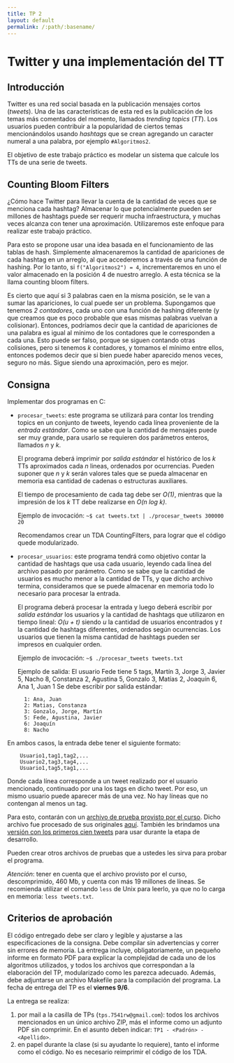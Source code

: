 ```yaml
---
title: TP 2
layout: default
permalink: /:path/:basename/
---
```


Twitter y una implementación del TT
===================================

Introducción
------------

Twitter es una red social basada en la publicación mensajes cortos (_tweets_). Una de las características de esta red es la publicación de los temas más comentados del momento, llamados _trending topics_ (_TT_). Los usuarios pueden contribuir a la popularidad de ciertos temas mencionándolos usando _hashtags_ que se crean agregando un caracter numeral a una palabra, por ejemplo `#Algoritmos2`.

El objetivo de este trabajo práctico es modelar un sistema que calcule los TTs de una serie de tweets.

Counting Bloom Filters
----------------------

¿Cómo hace Twitter para llevar la cuenta de la cantidad de veces que se menciona cada hashtag?
Almacenar lo que potencialmente pueden ser millones de hashtags puede ser requerir mucha infraestructura, y muchas veces alcanza con tener una aproximación. Utilizaremos este enfoque para realizar este trabajo práctico.

Para esto se propone usar una idea basada en el funcionamiento de las tablas de hash. Simplemente almacenaremos la cantidad de apariciones de cada hashtag en un arreglo, al que accederemos a través de una función de hashing. Por lo tanto, si `f("Algoritmos2") = 4`, incrementaremos en uno el valor almacenado en la posición 4 de nuestro arreglo. A esta técnica se la llama counting bloom filters.

Es cierto que aquí si 3 palabras caen en la misma posición, se le van a sumar las apariciones, lo cual puede ser un problema. Supongamos que tenemos *2 contadores*, cada uno con una función de hashing diferente (y que creamos que es poco probable que esas mismas palabras vuelvan a colisionar). Entonces, podríamos decir que la cantidad de apariciones de una palabra es igual al mínimo de los contadores que le corresponden a cada una. Esto puede ser falso, porque se siguen contando otras colisiones, pero si tenemos _k_ contadores, y tomamos el mínimo entre ellos, entonces podemos decir que si bien puede haber aparecido menos veces, seguro no más. Sigue siendo una aproximación, pero es mejor.

Consigna
--------
Implementar dos programas en C:

- `procesar_tweets`: este programa se utilizará para contar los trending topics en un conjunto de tweets, leyendo cada línea proveniente de la *entrada estándar*. Como se sabe que la cantidad de mensajes puede ser muy grande, para usarlo se requieren dos parámetros enteros, llamados _n_ y _k_.

	El programa deberá imprimir por *salida estándar* el histórico de los _k_ TTs aproximados cada _n_ lineas, ordenados por ocurrencias. Pueden suponer que _n_ y _k_ serán valores tales que se pueda almacenar en memoria esa cantidad de cadenas o estructuras auxiliares.

	El tiempo de procesamiento de cada tag debe ser _O(1)_, mientras que la impresión de los _k_ TT debe realizarse en _O(n log k)_.

	Ejemplo de invocación:
		`~$ cat tweets.txt | ./procesar_tweets 300000 20`

	Recomendamos crear un TDA CountingFilters, para lograr que el código quede modularizado.

- `procesar_usuarios`: este programa tendrá como objetivo contar la cantidad de hashtags que usa cada usuario, leyendo cada línea del archivo pasado por parámetro. Como se sabe que la cantidad de usuarios es mucho menor a la cantidad de TTs, y que dicho archivo termina, consideramos que se puede almacenar en memoria todo lo necesario para procesar la entrada.

	El programa deberá procesar la entrada y luego deberá escribir por *salida estándar* los usuarios y la cantidad de hashtags que utilizaron en tiempo lineal: _O(u + t)_ siendo _u_ la cantidad de usuarios encontrados y _t_ la cantidad de hashtags diferentes, ordenados según ocurrencias. Los usuarios que tienen la misma cantidad de hashtags pueden ser impresos en cualquier orden.

	Ejemplo de invocación:
		`~$ ./procesar_tweets tweets.txt`

	Ejemplo de salida:
	El usuario Fede tiene 5 tags, Martín 3, Jorge 3, Javier 5, Nacho 8, Constanza 2, Agustina 5, Gonzalo 3, Matías 2, Joaquín 6, Ana 1, Juan 1
	Se debe escribir por salida estándar:

		1: Ana, Juan
		2: Matias, Constanza
		3: Gonzalo, Jorge, Martín
		5: Fede, Agustina, Javier
		6: Joaquín
		8: Nacho


En ambos casos, la entrada debe tener el siguiente formato:

		Usuario1,tag1,tag2,...
		Usuario2,tag3,tag4,...
		Usuario1,tag5,tag1,...


Donde cada línea corresponde a un tweet realizado por el usuario mencionado, continuado por una los tags en dicho tweet. Por eso, un mismo usuario puede aparecer más de una vez. No hay líneas que no contengan al menos un tag.

Para esto, contarán con un [archivo de prueba provisto por el curso](https://drive.google.com/file/d/0B_oxuLrlET2hU1ZYbDJ2LXY1Z2s/view?usp=sharing). Dicho archivo fue procesado de sus originales [aquí](https://snap.stanford.edu/data/twitter7.html). También les brindamos una [versión con los primeros cien tweets](https://drive.google.com/file/d/0B0x0VPz_v-f_RlZydHY4LVNsSFk/view?usp=sharing) para usar durante la etapa de desarrollo.

Pueden crear otros archivos de pruebas que a ustedes les sirva para probar el programa.

*Atención*: tener en cuenta que el archivo provisto por el curso, descomprimido, 460 Mb, y cuenta con más 19 millones de líneas. Se recomienda utilizar el comando `less` de Unix para leerlo, ya que no lo carga en memoria: `less tweets.txt`.

Criterios de aprobación
-----------------------
El código entregado debe ser claro y legible y ajustarse a las especificaciones de la consigna. Debe compilar sin advertencias y correr sin errores de memoria. La entrega incluye, obligatoriamente, un pequeño informe en formato PDF para explicar la complejidad de cada uno de los algoritmos utilizados, y todos los archivos que correspondan a la elaboración del TP, modularizado como les parezca adecuado. Además, debe adjuntarse un archivo Makefile para la compilación del programa.
La fecha de entrega del TP es el **viernes 9/6**.

La entrega se realiza:

1. por mail a la casilla de TPs (`tps.7541rw@gmail.com`): todos los archivos mencionados en un único archivo ZIP, más el informe como un adjunto PDF sin comprimir. En el asunto deben indicar: `TP1 - <Padrón> - <Apellido>`.
2. en papel durante la clase (si su ayudante lo requiere), tanto el informe como el código. No es necesario reimprimir el código de los TDA.
